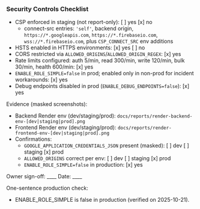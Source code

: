 ### Security Controls Checklist

- CSP enforced in staging (not report-only): [ ] yes  [x] no
  - connect-src entries: `'self'`, backend origin, `https://*.googleapis.com`, `https://*.firebaseio.com`, `wss://*.firebaseio.com`, plus `CSP_CONNECT_SRC` env additions
- HSTS enabled in HTTPS environments: [x] yes  [ ] no
- CORS restricted via `ALLOWED_ORIGINS`/`ALLOWED_ORIGIN_REGEX`: [x] yes
- Rate limits configured: auth 5/min, read 300/min, write 120/min, bulk 30/min, health 600/min: [x] yes
- `ENABLE_ROLE_SIMPLE=false` in prod; enabled only in non-prod for incident workarounds: [x] yes
- Debug endpoints disabled in prod (`ENABLE_DEBUG_ENDPOINTS=false`): [x] yes

Evidence (masked screenshots):
- Backend Render env (dev/staging/prod): `docs/reports/render-backend-env-[dev|staging|prod].png`
- Frontend Render env (dev/staging/prod): `docs/reports/render-frontend-env-[dev|staging|prod].png`
- Confirmations:
  - `GOOGLE_APPLICATION_CREDENTIALS_JSON` present (masked): [ ] dev [ ] staging [x] prod
  - `ALLOWED_ORIGINS` correct per env: [ ] dev [ ] staging [x] prod
  - `ENABLE_ROLE_SIMPLE=false` in production: [x] yes

Owner sign-off: ____  Date: ____



One-sentence production check:

- ENABLE_ROLE_SIMPLE is false in production (verified on 2025-10-21).
